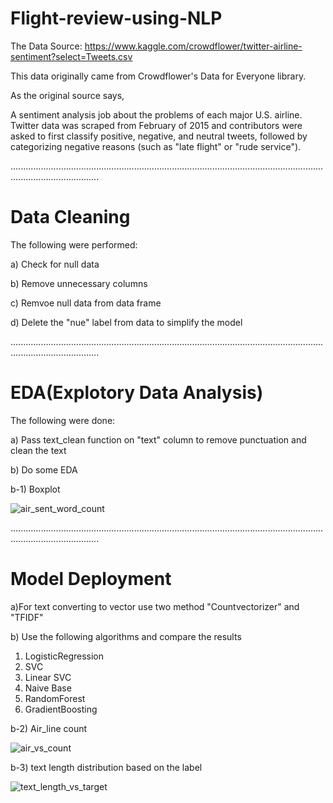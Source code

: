 # Flight-review-using-NLP
The Data Source: https://www.kaggle.com/crowdflower/twitter-airline-sentiment?select=Tweets.csv

This data originally came from Crowdflower's Data for Everyone library.

As the original source says,

A sentiment analysis job about the problems of each major U.S. airline. Twitter data was scraped from February of 2015 and contributors were asked to first classify positive, negative, and neutral tweets, followed by categorizing negative reasons (such as "late flight" or "rude service").

...............................................................................................................................................................
# Data Cleaning
The following were performed:

a) Check for null data

b) Remove unnecessary columns

c) Remvoe null data from data frame

d) Delete the "nue" label from data to simplify the model

...............................................................................................................................................................

# EDA(Explotory Data Analysis)
The following were done:

a) Pass text_clean function on "text" column to remove punctuation and clean the text

b) Do some EDA 

b-1) Boxplot

![air_sent_word_count](https://user-images.githubusercontent.com/71351619/134270824-5e199709-7739-42e4-b4a5-38288364a2ed.png)

...............................................................................................................................................................
# Model Deployment

a)For text converting to vector use two method "Countvectorizer" and "TFIDF" 

b) Use the following algorithms and compare the results
1. LogisticRegression
2. SVC 
3. Linear SVC
4. Naive Base
5. RandomForest
6. GradientBoosting

b-2) Air_line count

![air_vs_count](https://user-images.githubusercontent.com/71351619/134270935-058cf5b9-d473-4214-a435-b63ce42012f9.png)

b-3) text length distribution based on the label

![text_length_vs_target](https://user-images.githubusercontent.com/71351619/134271034-56ac02fe-25ac-40f8-a175-b94b3452a3f9.png)
